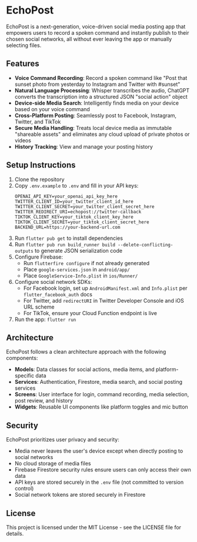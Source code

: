 # EchoPost

EchoPost is a next-generation, voice-driven social media posting app that empowers users to record a spoken command and instantly publish to their chosen social networks, all without ever leaving the app or manually selecting files.

## Features

- **Voice Command Recording**: Record a spoken command like "Post that sunset photo from yesterday to Instagram and Twitter with #sunset"
- **Natural Language Processing**: Whisper transcribes the audio, ChatGPT converts the transcription into a structured JSON "social action" object
- **Device-side Media Search**: Intelligently finds media on your device based on your voice command
- **Cross-Platform Posting**: Seamlessly post to Facebook, Instagram, Twitter, and TikTok
- **Secure Media Handling**: Treats local device media as immutable "shareable assets" and eliminates any cloud upload of private photos or videos
- **History Tracking**: View and manage your posting history

## Setup Instructions

1. Clone the repository
2. Copy `.env.example` to `.env` and fill in your API keys:
   ```
   OPENAI_API_KEY=your_openai_api_key_here
   TWITTER_CLIENT_ID=your_twitter_client_id_here
   TWITTER_CLIENT_SECRET=your_twitter_client_secret_here
   TWITTER_REDIRECT_URI=echopost://twitter-callback
   TIKTOK_CLIENT_KEY=your_tiktok_client_key_here
   TIKTOK_CLIENT_SECRET=your_tiktok_client_secret_here
   BACKEND_URL=https://your-backend-url.com
   ```
3. Run `flutter pub get` to install dependencies
4. Run `flutter pub run build_runner build --delete-conflicting-outputs` to generate JSON serialization code
5. Configure Firebase:
   - Run `flutterfire configure` if not already generated
   - Place `google-services.json` in `android/app/`
   - Place `GoogleService-Info.plist` in `ios/Runner/`
6. Configure social network SDKs:
   - For Facebook login, set up `AndroidManifest.xml` and `Info.plist` per `flutter_facebook_auth` docs
   - For Twitter, add `redirectURI` in Twitter Developer Console and iOS URL scheme
   - For TikTok, ensure your Cloud Function endpoint is live
7. Run the app: `flutter run`

## Architecture

EchoPost follows a clean architecture approach with the following components:

- **Models**: Data classes for social actions, media items, and platform-specific data
- **Services**: Authentication, Firestore, media search, and social posting services
- **Screens**: User interface for login, command recording, media selection, post review, and history
- **Widgets**: Reusable UI components like platform toggles and mic button

## Security

EchoPost prioritizes user privacy and security:

- Media never leaves the user's device except when directly posting to social networks
- No cloud storage of media files
- Firebase Firestore security rules ensure users can only access their own data
- API keys are stored securely in the `.env` file (not committed to version control)
- Social network tokens are stored securely in Firestore

## License

This project is licensed under the MIT License - see the LICENSE file for details.